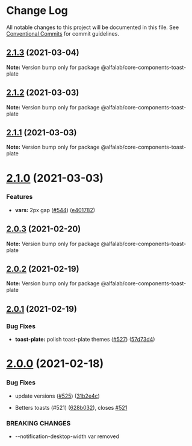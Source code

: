 # Change Log

All notable changes to this project will be documented in this file.
See [Conventional Commits](https://conventionalcommits.org) for commit guidelines.

## [2.1.3](https://github.com/alfa-laboratory/core-components/compare/@alfalab/core-components-toast-plate@2.1.2...@alfalab/core-components-toast-plate@2.1.3) (2021-03-04)

**Note:** Version bump only for package @alfalab/core-components-toast-plate





## [2.1.2](https://github.com/alfa-laboratory/core-components/compare/@alfalab/core-components-toast-plate@2.1.1...@alfalab/core-components-toast-plate@2.1.2) (2021-03-03)

**Note:** Version bump only for package @alfalab/core-components-toast-plate





## [2.1.1](https://github.com/alfa-laboratory/core-components/compare/@alfalab/core-components-toast-plate@2.1.0...@alfalab/core-components-toast-plate@2.1.1) (2021-03-03)

**Note:** Version bump only for package @alfalab/core-components-toast-plate





# [2.1.0](https://github.com/alfa-laboratory/core-components/compare/@alfalab/core-components-toast-plate@2.0.3...@alfalab/core-components-toast-plate@2.1.0) (2021-03-03)


### Features

* **vars:** 2px gap ([#544](https://github.com/alfa-laboratory/core-components/issues/544)) ([e401782](https://github.com/alfa-laboratory/core-components/commit/e40178290a02c45bd9ea23ab0deffabd74a69276))





## [2.0.3](https://github.com/alfa-laboratory/core-components/compare/@alfalab/core-components-toast-plate@2.0.2...@alfalab/core-components-toast-plate@2.0.3) (2021-02-20)

**Note:** Version bump only for package @alfalab/core-components-toast-plate





## [2.0.2](https://github.com/alfa-laboratory/core-components/compare/@alfalab/core-components-toast-plate@2.0.1...@alfalab/core-components-toast-plate@2.0.2) (2021-02-19)

**Note:** Version bump only for package @alfalab/core-components-toast-plate





## [2.0.1](https://github.com/alfa-laboratory/core-components/compare/@alfalab/core-components-toast-plate@2.0.0...@alfalab/core-components-toast-plate@2.0.1) (2021-02-19)


### Bug Fixes

* **toast-plate:** polish toast-plate themes ([#527](https://github.com/alfa-laboratory/core-components/issues/527)) ([57d73d4](https://github.com/alfa-laboratory/core-components/commit/57d73d47b089997b2cc0d85e37b70f068c945e50))





# [2.0.0](https://github.com/alfa-laboratory/core-components/compare/@alfalab/core-components-toast-plate@1.1.0...@alfalab/core-components-toast-plate@2.0.0) (2021-02-18)


### Bug Fixes

* update versions ([#525](https://github.com/alfa-laboratory/core-components/issues/525)) ([31b2e4c](https://github.com/alfa-laboratory/core-components/commit/31b2e4c92fde6e2b63a3391a4e053cd328e93e70))


* Betters toasts (#521) ([628b032](https://github.com/alfa-laboratory/core-components/commit/628b032f00dc36a71563f62238bd3f559968f320)), closes [#521](https://github.com/alfa-laboratory/core-components/issues/521)


### BREAKING CHANGES

* --notification-desktop-width var removed
